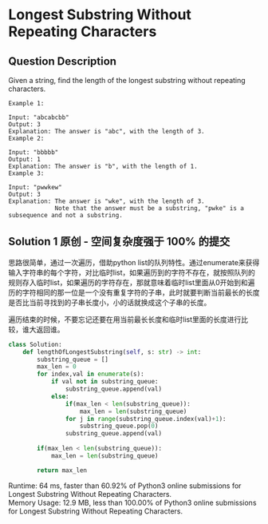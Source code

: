 #  Longest Substring Without Repeating Characters

## Question Description

Given a string, find the length of the longest substring without repeating characters.

```
Example 1:

Input: "abcabcbb"
Output: 3 
Explanation: The answer is "abc", with the length of 3. 
Example 2:

Input: "bbbbb"
Output: 1
Explanation: The answer is "b", with the length of 1.
Example 3:

Input: "pwwkew"
Output: 3
Explanation: The answer is "wke", with the length of 3. 
             Note that the answer must be a substring, "pwke" is a subsequence and not a substring.
```

## Solution 1 原创 - 空间复杂度强于 100% 的提交

思路很简单，通过一次遍历，借助python list的队列特性。通过enumerate来获得输入字符串的每个字符，对比临时list，如果遍历到的字符不存在，就按照队列的规则存入临时list，如果遍历的字符存在，那就意味着临时list里面从0开始到和遍历的字符相同的那一位是一个没有重复字符的子串，此时就要判断当前最长的长度是否比当前寻找到的子串长度小，小的话就换成这个子串的长度。

遍历结束的时候，不要忘记还要在用当前最长长度和临时list里面的长度进行比较，谁大返回谁。

```python
class Solution:
    def lengthOfLongestSubstring(self, s: str) -> int:
        substring_queue = []
        max_len = 0
        for index,val in enumerate(s):
            if val not in substring_queue:
                substring_queue.append(val)
            else:
                if(max_len < len(substring_queue)):
                    max_len = len(substring_queue)
                for j in range(substring_queue.index(val)+1):
                    substring_queue.pop(0)
                substring_queue.append(val)
                
        if(max_len < len(substring_queue)):
            max_len = len(substring_queue)

        return max_len
```

Runtime: 64 ms, faster than 60.92% of Python3 online submissions for Longest Substring Without Repeating Characters.  
Memory Usage: 12.9 MB, less than 100.00% of Python3 online submissions for Longest Substring Without Repeating Characters.